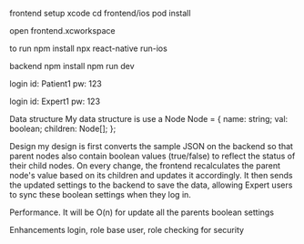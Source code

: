 frontend
setup xcode
cd frontend/ios
pod install

open frontend.xcworkspace

to run
npm install
npx react-native run-ios

backend
npm install
npm run dev

login id: Patient1
pw: 123

login id: Expert1
pw: 123

Data structure
My data structure is use a Node 
Node = {
  name: string;
  val: boolean;
  children: Node[];
};

Design
my design is first converts the sample JSON on the backend so that parent nodes also contain boolean values (true/false) to reflect the status of their child nodes. On every change, the frontend recalculates the parent node's value based on its children and updates it accordingly. It then sends the updated settings to the backend to save the data, allowing Expert users to sync these boolean settings when they log in.

Performance.
It will be O(n) for update all the parents boolean settings

Enhancements
login, role base user, role checking for security

